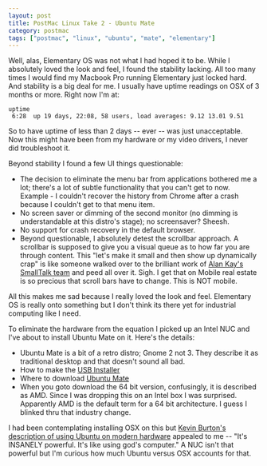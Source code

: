 ```yaml
---
layout: post
title: PostMac Linux Take 2 - Ubuntu Mate
category: postmac
tags: ["postmac", "linux", "ubuntu", "mate", "elementary"]
---
```

Well, alas, Elementary OS was not what I had hoped it to be.  While I absolutely loved the look and feel, I found the stability lacking.  All too many times I would find my Macbook Pro running Elementary just locked hard.  And stability is a big deal for me.  I usually have uptime readings on OSX of 3 months or more.  Right now I'm at:

    uptime
     6:28  up 19 days, 22:08, 58 users, load averages: 9.12 13.01 9.51
 
So to have uptime of less than 2 days -- ever -- was just unacceptable.  Now this might have been from my hardware or my video drivers, I never did troubleshoot it.  

Beyond stability I found a few UI things questionable:

* The decision to eliminate the menu bar from applications bothered me a lot; there's a lot of subtle functionality that you can't get to now.  Example - I couldn't recover the history from Chrome after a crash because I couldn't get to that menu item.
* No screen saver or dimming of the second monitor (no dimming is understandable at this distro's stage); no screensaver?  Sheesh.
* No support for crash recovery in the default browser.
* Beyond questionable, I absolutely detest the scrollbar approach.  A scrollbar is supposed to give you a visual queue as to how far you are through content.  This "let's make it small and then show up dynamically crap" is like someone walked over to the brilliant work of [Alan Kay's SmallTalk team](https://en.wikipedia.org/wiki/Scrollbar#History_and_Progression) and peed all over it.  Sigh.  I get that on Mobile real estate is so precious that scroll bars have to change.  This is NOT mobile.

All this makes me sad because I really loved the look and feel.  Elementary OS is really onto something but I don't think its there yet for industrial computing like I need.

To eliminate the hardware from the equation I picked up an Intel NUC and I've about to install Ubuntu Mate on it.  Here's the details:

* Ubuntu Mate is a bit of a retro distro; Gnome 2 not 3.  They describe it as traditional desktop and that doesn't sound all bad.
* How to make the [USB Installer](https://computers.tutsplus.com/tutorials/how-to-create-a-bootable-ubuntu-usb-drive-for-pc-on-a-mac--cms-21187)
* Where to download [Ubuntu Mate](https://ubuntu-mate.org/download/)
* When you goto download the 64 bit version, confusingly, it is described as AMD.  Since I was dropping this on an Intel box I was surprised.  Apparently AMD is the default term for a 64 bit architecture.  I guess I blinked thru that industry change.  

I had been contemplating installing OSX on this but [Kevin Burton's description of using Ubuntu on modern hardware](http://www.tbray.org/ongoing/When/201x/2016/10/29/Post-Mac#c1477858058.300020) appealed to me -- "It's INSANELY powerful. It's like using god's computer."  A NUC isn't that powerful but I'm curious how much Ubuntu versus OSX accounts for that.
